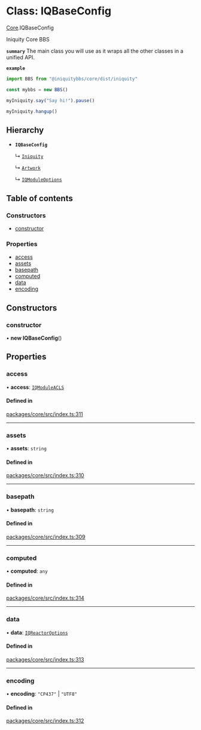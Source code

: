 # Class: IQBaseConfig

[Core](../modules/Core.md).IQBaseConfig

Iniquity Core BBS

**`summary`** The main class you will use as it wraps all the other classes in a unified API.

**`example`**
```typescript
import BBS from "@iniquitybbs/core/dist/iniquity"

const mybbs = new BBS()

myIniquity.say("Say hi!").pause()

myIniquity.hangup()

```

## Hierarchy

- **`IQBaseConfig`**

  ↳ [`Iniquity`](Core.Iniquity.md)

  ↳ [`Artwork`](Core.Artwork.md)

  ↳ [`IQModuleOptions`](../interfaces/Core.IQModuleOptions.md)

## Table of contents

### Constructors

- [constructor](Core.IQBaseConfig.md#constructor)

### Properties

- [access](Core.IQBaseConfig.md#access)
- [assets](Core.IQBaseConfig.md#assets)
- [basepath](Core.IQBaseConfig.md#basepath)
- [computed](Core.IQBaseConfig.md#computed)
- [data](Core.IQBaseConfig.md#data)
- [encoding](Core.IQBaseConfig.md#encoding)

## Constructors

### constructor

• **new IQBaseConfig**()

## Properties

### access

• **access**: [`IQModuleACLS`](../enums/Core.IQModuleACLS.md)

#### Defined in

[packages/core/src/index.ts:311](https://github.com/iniquitybbs/iniquity/blob/5dc4891/packages/core/src/index.ts#L311)

___

### assets

• **assets**: `string`

#### Defined in

[packages/core/src/index.ts:310](https://github.com/iniquitybbs/iniquity/blob/5dc4891/packages/core/src/index.ts#L310)

___

### basepath

• **basepath**: `string`

#### Defined in

[packages/core/src/index.ts:309](https://github.com/iniquitybbs/iniquity/blob/5dc4891/packages/core/src/index.ts#L309)

___

### computed

• **computed**: `any`

#### Defined in

[packages/core/src/index.ts:314](https://github.com/iniquitybbs/iniquity/blob/5dc4891/packages/core/src/index.ts#L314)

___

### data

• **data**: [`IQReactorOptions`](../interfaces/Core.IQReactorOptions.md)

#### Defined in

[packages/core/src/index.ts:313](https://github.com/iniquitybbs/iniquity/blob/5dc4891/packages/core/src/index.ts#L313)

___

### encoding

• **encoding**: ``"CP437"`` \| ``"UTF8"``

#### Defined in

[packages/core/src/index.ts:312](https://github.com/iniquitybbs/iniquity/blob/5dc4891/packages/core/src/index.ts#L312)
